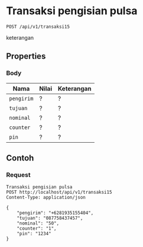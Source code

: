 # Transaksi pengisian pulsa
```http
POST /api/v1/transaksi15
```
keterangan
## Properties
### Body
Nama  | Nilai | Keterangan
--- | --- | ---
<code>pengirim</code> | ? | ?
<code>tujuan</code> | ? | ?
<code>nominal</code> | ? | ?
<code>counter</code> | ? | ?
<code>pin</code> | ? | ?

## Contoh

### Request
```http
Transaksi pengisian pulsa
POST http://localhost/api/v1/transaksi15
Content-Type: application/json

{
    "pengirim": "+6281935155404",
    "tujuan": "087758437457",
    "nominal": "50",
    "counter": "1",
    "pin": "1234"
}
```
